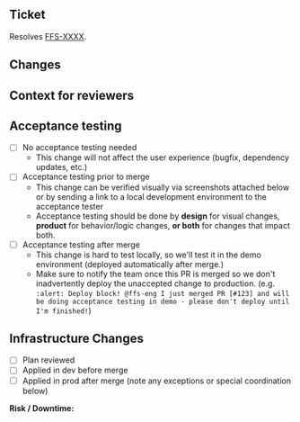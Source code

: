 <!-- ---------------------------------------------------------------------------
Some examples of good, understandable PR titles:

FFS-1111: Fix missing translation on /entry page
FFS-2222: Implement invitation reminder emails

(The title of the pull request will be used in the eventual deploy log - so it's helpful to format the title to be understandable by other disciplines if possible.)
--------------------------------------------------------------------------- -->
## Ticket

Resolves [FFS-XXXX](https://jiraent.cms.gov/browse/FFS-XXXX).


## Changes
<!-- What was added, updated, or removed in this PR. -->


## Context for reviewers
<!-- Anything you'd like other engineers on the team to know. -->


## Acceptance testing
<!-- Check one: -->

- [ ] No acceptance testing needed
  * This change will not affect the user experience (bugfix, dependency updates, etc.)
- [ ] Acceptance testing prior to merge
  * This change can be verified visually via screenshots attached below or by sending a link to a local development environment to the acceptance tester
  * Acceptance testing should be done by **design** for visual changes, **product** for behavior/logic changes, **or both** for changes that impact both.
- [ ] Acceptance testing after merge
  * This change is hard to test locally, so we'll test it in the demo environment (deployed automatically after merge.)
  * Make sure to notify the team once this PR is merged so we don't inadvertently deploy the unaccepted change to production. (e.g. `:alert: Deploy block! @ffs-eng I just merged PR [#123] and will be doing acceptance testing in demo - please don't deploy until I'm finished!`)

## Infrastructure Changes
<!-- If this PR includes Terraform changes, please provide relevant info. -->

  - [ ] Plan reviewed
  - [ ] Applied in dev before merge
  - [ ] Applied in prod after merge (note any exceptions or special coordination below)

**Risk / Downtime:**
<!-- Note exceptions, potential downtime, or required coordination -->
